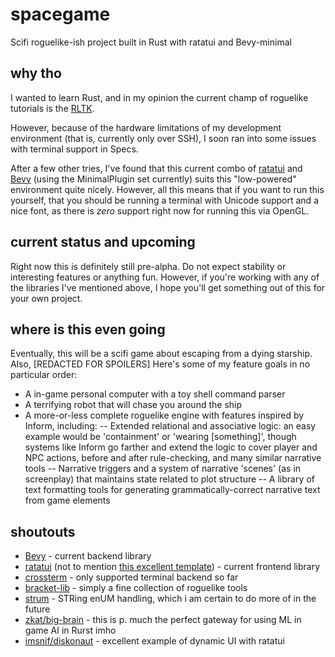 # spacegame
Scifi roguelike-ish project built in Rust with ratatui and Bevy-minimal

## why tho
I wanted to learn Rust, and in my opinion the current champ of roguelike tutorials is the [RLTK](https://bfnightly.bracketproductions.com/rustbook/).

However, because of the hardware limitations of my development environment (that is, currently only over SSH), I soon ran into some issues with terminal support in Specs.

After a few other tries, I've found that this current combo of [ratatui]() and [Bevy]() (using the MinimalPlugin set currently) suits this "low-powered" environment quite nicely. However, all this means that if you want to run this yourself, that you should be running a terminal with Unicode support and a nice font, as there is _zero_ support right now for running this via OpenGL.

## current status and upcoming
Right now this is definitely still pre-alpha. Do not expect stability or interesting features or anything fun. However, if you're working with any of the libraries I've mentioned above, I hope you'll get something out of this for your own project.

## where is this even going
Eventually, this will be a scifi game about escaping from a dying starship. Also, [REDACTED FOR SPOILERS]
Here's some of my feature goals in no particular order:
- A in-game personal computer with a toy shell command parser
- A terrifying robot that will chase you around the ship
- A more-or-less complete roguelike engine with features inspired by Inform, including:
-- Extended relational and associative logic: an easy example would be 'containment' or 'wearing [something]', though systems like Inform go farther and extend the logic to cover player and NPC actions, before and after rule-checking, and many similar narrative tools
-- Narrative triggers and a system of narrative 'scenes' (as in screenplay) that maintains state related to plot structure
-- A library of text formatting tools for generating grammatically-correct narrative text from game elements

## shoutouts
- [Bevy](https://bevyengine.org/) - current backend library
- [ratatui](https://github.com/tui-rs-revival/ratatui) (not to mention [this excellent template](https://github.com/tui-rs-revival/rust-tui-template)) - current frontend library
- [crossterm](https://github.com/crossterm-rs/crossterm) - only supported terminal backend so far
- [bracket-lib](https://github.com/amethyst/bracket-lib) - simply a fine collection of roguelike tools
- [strum](https://github.com/Peternator7/strum) - STRing enUM handling, which i am certain to do more of in the future
- [zkat/big-brain](https://github.com/zkat/big-brain) - this is p. much the perfect gateway for using ML in game AI in Rurst imho
- [imsnif/diskonaut](https://github.com/imsnif/diskonaut) - excellent example of dynamic UI with ratatui
